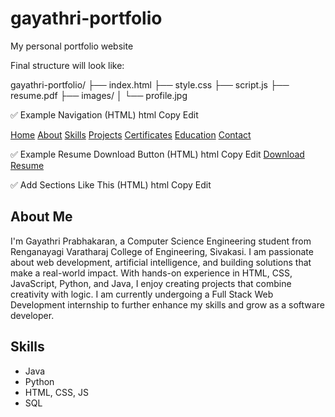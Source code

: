 # gayathri-portfolio
My personal portfolio website



Final structure will look like:

gayathri-portfolio/
├── index.html
├── style.css
├── script.js
├── resume.pdf
├── images/
│   └── profile.jpg



✅ Example Navigation (HTML)
html
Copy
Edit
<nav>
  <a href="#home">Home</a>
  <a href="#about">About</a>
  <a href="#skills">Skills</a>
  <a href="#projects">Projects</a>
  <a href="#certificates">Certificates</a>
  <a href="#education">Education</a>
  <a href="#contact">Contact</a>
</nav>




✅ Example Resume Download Button (HTML)
html
Copy
Edit
<a href="resume.pdf" download class="resume-button">Download Resume</a>



✅ Add Sections Like This (HTML)
html
Copy
Edit
<section id="about">
  <h2>About Me</h2>
  <p>I'm Gayathri Prabhakaran, a Computer Science Engineering student from Renganayagi Varatharaj College of Engineering, Sivakasi. I am passionate about web development, artificial intelligence, and building solutions that make a real-world impact. With hands-on experience in HTML, CSS, JavaScript, Python, and Java, I enjoy creating projects that combine creativity with logic. I am currently undergoing a Full Stack Web Development internship to further enhance my skills and grow as a software developer.

</p>
</section>

<section id="skills">
  <h2>Skills</h2>
  <ul>
    <li>Java</li>
    <li>Python</li>
    <li>HTML, CSS, JS</li>
    <li>SQL</li>
  </ul>
</section>
